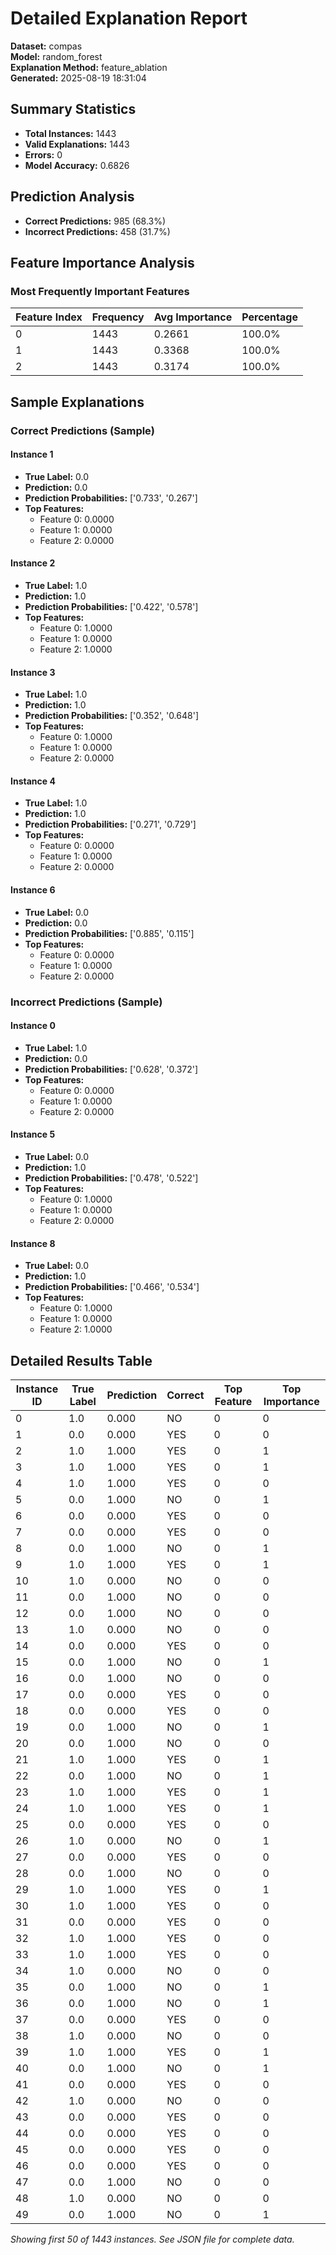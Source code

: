 # Detailed Explanation Report

**Dataset:** compas  
**Model:** random_forest  
**Explanation Method:** feature_ablation  
**Generated:** 2025-08-19 18:31:04  

## Summary Statistics

- **Total Instances:** 1443
- **Valid Explanations:** 1443
- **Errors:** 0
- **Model Accuracy:** 0.6826

## Prediction Analysis

- **Correct Predictions:** 985 (68.3%)
- **Incorrect Predictions:** 458 (31.7%)

## Feature Importance Analysis

### Most Frequently Important Features

| Feature Index | Frequency | Avg Importance | Percentage |
|---------------|-----------|----------------|------------|
| 0 | 1443 | 0.2661 | 100.0% |
| 1 | 1443 | 0.3368 | 100.0% |
| 2 | 1443 | 0.3174 | 100.0% |

## Sample Explanations

### Correct Predictions (Sample)

#### Instance 1

- **True Label:** 0.0
- **Prediction:** 0.0
- **Prediction Probabilities:** ['0.733', '0.267']
- **Top Features:**
  - Feature 0: 0.0000
  - Feature 1: 0.0000
  - Feature 2: 0.0000

#### Instance 2

- **True Label:** 1.0
- **Prediction:** 1.0
- **Prediction Probabilities:** ['0.422', '0.578']
- **Top Features:**
  - Feature 0: 1.0000
  - Feature 1: 0.0000
  - Feature 2: 1.0000

#### Instance 3

- **True Label:** 1.0
- **Prediction:** 1.0
- **Prediction Probabilities:** ['0.352', '0.648']
- **Top Features:**
  - Feature 0: 1.0000
  - Feature 1: 0.0000
  - Feature 2: 0.0000

#### Instance 4

- **True Label:** 1.0
- **Prediction:** 1.0
- **Prediction Probabilities:** ['0.271', '0.729']
- **Top Features:**
  - Feature 0: 0.0000
  - Feature 1: 0.0000
  - Feature 2: 0.0000

#### Instance 6

- **True Label:** 0.0
- **Prediction:** 0.0
- **Prediction Probabilities:** ['0.885', '0.115']
- **Top Features:**
  - Feature 0: 0.0000
  - Feature 1: 0.0000
  - Feature 2: 0.0000

### Incorrect Predictions (Sample)

#### Instance 0

- **True Label:** 1.0
- **Prediction:** 0.0
- **Prediction Probabilities:** ['0.628', '0.372']
- **Top Features:**
  - Feature 0: 0.0000
  - Feature 1: 0.0000
  - Feature 2: 0.0000

#### Instance 5

- **True Label:** 0.0
- **Prediction:** 1.0
- **Prediction Probabilities:** ['0.478', '0.522']
- **Top Features:**
  - Feature 0: 1.0000
  - Feature 1: 0.0000
  - Feature 2: 0.0000

#### Instance 8

- **True Label:** 0.0
- **Prediction:** 1.0
- **Prediction Probabilities:** ['0.466', '0.534']
- **Top Features:**
  - Feature 0: 1.0000
  - Feature 1: 0.0000
  - Feature 2: 1.0000

## Detailed Results Table

| Instance ID | True Label | Prediction | Correct | Top Feature | Top Importance |
|-------------|------------|------------|---------|-------------|----------------|
| 0 | 1.0 | 0.000 | NO | 0 | 0 |
| 1 | 0.0 | 0.000 | YES | 0 | 0 |
| 2 | 1.0 | 1.000 | YES | 0 | 1 |
| 3 | 1.0 | 1.000 | YES | 0 | 1 |
| 4 | 1.0 | 1.000 | YES | 0 | 0 |
| 5 | 0.0 | 1.000 | NO | 0 | 1 |
| 6 | 0.0 | 0.000 | YES | 0 | 0 |
| 7 | 0.0 | 0.000 | YES | 0 | 0 |
| 8 | 0.0 | 1.000 | NO | 0 | 1 |
| 9 | 1.0 | 1.000 | YES | 0 | 1 |
| 10 | 1.0 | 0.000 | NO | 0 | 0 |
| 11 | 0.0 | 1.000 | NO | 0 | 0 |
| 12 | 0.0 | 1.000 | NO | 0 | 0 |
| 13 | 1.0 | 0.000 | NO | 0 | 0 |
| 14 | 0.0 | 0.000 | YES | 0 | 0 |
| 15 | 0.0 | 1.000 | NO | 0 | 1 |
| 16 | 0.0 | 1.000 | NO | 0 | 0 |
| 17 | 0.0 | 0.000 | YES | 0 | 0 |
| 18 | 0.0 | 0.000 | YES | 0 | 0 |
| 19 | 0.0 | 1.000 | NO | 0 | 1 |
| 20 | 0.0 | 1.000 | NO | 0 | 0 |
| 21 | 1.0 | 1.000 | YES | 0 | 1 |
| 22 | 0.0 | 1.000 | NO | 0 | 1 |
| 23 | 1.0 | 1.000 | YES | 0 | 1 |
| 24 | 1.0 | 1.000 | YES | 0 | 1 |
| 25 | 0.0 | 0.000 | YES | 0 | 0 |
| 26 | 1.0 | 0.000 | NO | 0 | 1 |
| 27 | 0.0 | 0.000 | YES | 0 | 0 |
| 28 | 0.0 | 1.000 | NO | 0 | 0 |
| 29 | 1.0 | 1.000 | YES | 0 | 1 |
| 30 | 1.0 | 1.000 | YES | 0 | 0 |
| 31 | 0.0 | 0.000 | YES | 0 | 0 |
| 32 | 1.0 | 1.000 | YES | 0 | 0 |
| 33 | 1.0 | 1.000 | YES | 0 | 0 |
| 34 | 1.0 | 0.000 | NO | 0 | 0 |
| 35 | 0.0 | 1.000 | NO | 0 | 1 |
| 36 | 0.0 | 1.000 | NO | 0 | 1 |
| 37 | 0.0 | 0.000 | YES | 0 | 0 |
| 38 | 1.0 | 0.000 | NO | 0 | 0 |
| 39 | 1.0 | 1.000 | YES | 0 | 1 |
| 40 | 0.0 | 1.000 | NO | 0 | 1 |
| 41 | 0.0 | 0.000 | YES | 0 | 0 |
| 42 | 1.0 | 0.000 | NO | 0 | 0 |
| 43 | 0.0 | 0.000 | YES | 0 | 0 |
| 44 | 0.0 | 0.000 | YES | 0 | 0 |
| 45 | 0.0 | 0.000 | YES | 0 | 0 |
| 46 | 0.0 | 0.000 | YES | 0 | 0 |
| 47 | 0.0 | 1.000 | NO | 0 | 0 |
| 48 | 1.0 | 0.000 | NO | 0 | 0 |
| 49 | 0.0 | 1.000 | NO | 0 | 1 |

*Showing first 50 of 1443 instances. See JSON file for complete data.*
